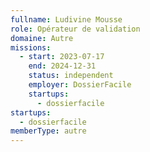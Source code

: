 ```yaml
---
fullname: Ludivine Mousse
role: Opérateur de validation
domaine: Autre
missions:
  - start: 2023-07-17
    end: 2024-12-31
    status: independent
    employer: DossierFacile
    startups:
      - dossierfacile
startups:
  - dossierfacile
memberType: autre
---
```

